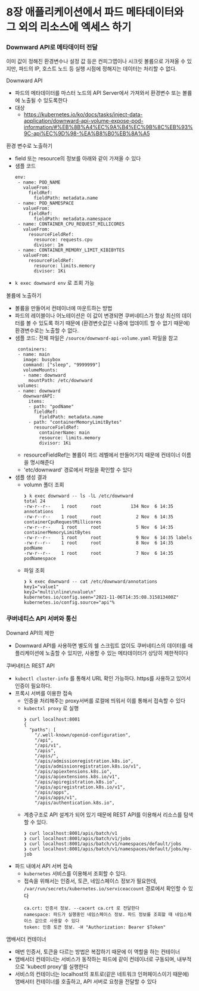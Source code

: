 # 8장 애플리케이션에서 파드 메타데이터와 그 외의 리소스에 엑세스 하기
### Downward API로 메타데이터 전달
이미 값이 정해진 환경변수나 설정 값 등은 컨피그맵이나 시크릿 볼륨으로 가져올 수 있지만, 파드의 IP, 호스트 노드 등 실행 시점에 정해지는 데이터는 처리할 수 없다. 

Downward API
- 파드의 메타데이터를 마스터 노드의 API Server에서 가져와서 환경변수 또는 볼륨에 노출될 수 있도록한다
- 대상
   - https://kubernetes.io/ko/docs/tasks/inject-data-application/downward-api-volume-expose-pod-information/#%EB%8B%A4%EC%9A%B4%EC%9B%8C%EB%93%9C-api%EC%9D%98-%EA%B8%B0%EB%8A%A5


환경 변수로 노출하기
- field 또는 resource의 정보를 아래와 같이 가져올 수 있다
- 샘플 코드
   ```
   env:
    - name: POD_NAME
      valueFrom:
        fieldRef:
          fieldPath: metadata.name
    - name: POD_NAMESPACE
      valueFrom:
        fieldRef:
          fieldPath: metadata.namespace
    - name: CONTAINER_CPU_REQUEST_MILLICORES
      valueFrom:
        resourceFieldRef:
          resource: requests.cpu
          divisor: 1m
    - name: CONTAINER_MEMORY_LIMIT_KIBIBYTES
      valueFrom:
        resourceFieldRef:
          resource: limits.memory
          divisor: 1Ki
   ```
- `k exec downward env` 로 조회 가능


볼륨에 노출하기
- 볼륨을 만들어서 컨테이너에 마운트하는 방법
- 파드의 레이블이나 어노테이션은 이 값이 변경되면 쿠버네티스가 항상 최신의 데이터를 볼 수 있도록 하기 때문에 (환경변숫값은 나중에 업데이트 할 수 없기 때문에) 환경변수로는 노출할 수 없다. 
- 샘플 코드: 전체 파일은 `/source/downward-api-volume.yaml` 파일을 참고
   ```
    containers:
    - name: main
      image: busybox
      command: ["sleep", "9999999"]
      volumeMounts:
      - name: downward
        mountPath: /etc/downward
    volumes:
    - name: downward
      downwardAPI:
        items:
        - path: "podName"
          fieldRef:
            fieldPath: metadata.name
        - path: "containerMemoryLimitBytes"
          resourceFieldRef:
            containerName: main
            resource: limits.memory
            divisor: 1Ki
   ```
    - resourceFieldRef는 볼륨이 파드 레벨에서 만들어기지 때문에 컨테이너 이름을 명시해준다
    - 'etc/downward' 경로에서 파일을 확인할 수 있다
- 샘플 생성 결과
    - volumn 폴더 조회
      ```
      ❯ k exec downward -- ls -lL /etc/downward
      total 24
      -rw-r--r--    1 root     root           134 Nov  6 14:35 annotations
      -rw-r--r--    1 root     root             2 Nov  6 14:35 containerCpuRequestMillicores
      -rw-r--r--    1 root     root             5 Nov  6 14:35 containerMemoryLimitBytes
      -rw-r--r--    1 root     root             9 Nov  6 14:35 labels
      -rw-r--r--    1 root     root             8 Nov  6 14:35 podName
      -rw-r--r--    1 root     root             7 Nov  6 14:35 podNamespace
      ```
    - 파일 조회
      ```
      ❯ k exec downward -- cat /etc/downward/annotations
      key1="value1"
      key2="multi\nline\nvalue\n"
      kubernetes.io/config.seen="2021-11-06T14:35:08.315813400Z"
      kubernetes.io/config.source="api"%   
      ```
   
### 쿠버네티스 API 서버와 통신
Downard API의 제한
- Downward API를 사용하면 별도의 쉘 스크립트 없이도 쿠버네티스의 데이터를 애플리케이션에 노출할 수 있지만, 사용할 수 있는 메타데이터가 상당히 제한적이다

쿠버네티스 REST API
- `kubectl cluster-info` 를 통해서 URL 확인 가능하다. https를 사용하고 있어서 인증이 필요하다. 
- 프록시 서버를 이용한 접속
   - 인증을 처리해주는 proxy서버를 로컬에 띄워서 이를 통해서 접속할 수 있다
   - `kubectxl proxy` 로 실행
      ```
      ❯ curl localhost:8001
      {
        "paths": [
          "/.well-known/openid-configuration",
          "/api",
          "/api/v1",
          "/apis",
          "/apis/",
          "/apis/admissionregistration.k8s.io",
          "/apis/admissionregistration.k8s.io/v1",
          "/apis/apiextensions.k8s.io",
          "/apis/apiextensions.k8s.io/v1",
          "/apis/apiregistration.k8s.io",
          "/apis/apiregistration.k8s.io/v1",
          "/apis/apps",
          "/apis/apps/v1",
          "/apis/authentication.k8s.io",
      ```
   - 계층구조로 API 설계가 되어 있기 때문에 REST API를 이용해서 리소스를 탐색할 수 있다.
       ```
      ❯ curl localhost:8001/apis/batch/v1
      ❯ curl localhost:8001/apis/batch/v1/jobs
      ❯ curl localhost:8001/apis/batch/v1/namespaces/default/jobs
      ❯ curl localhost:8001/apis/batch/v1/namespaces/default/jobs/my-job
      ```
- 파드 내에서 API 서버 접속
   - `kubernetes` 서비스를 이용해서 조회할 수 있다.
   - 접속을 위해서는 인증서, 토큰, 네임스페이스 정보가 필요한데, `/var/run/secrets/kubernetes.io/serviceaccount` 경로에서 확인할 수 있다
     ```
     ca.crt: 인증서 정보. --cacert ca.crt 로 전달한다
     namespace: 파드가 실행중인 네임스페이스 정보. 파드 정보를 조회할 때 네임스페이스 값으로 사용할 수 있다
     token: 인증 토큰 정보. -H "Authorization: Bearer $Token"
     ```

앰배서더 컨테이너
- 매번 인증서, 토큰을 다르는 방법은 복잡하기 때문에 이 역할을 하는 컨테이너
- 앰배서더 컨테이너는 서비스가 동작하는 파드에 같이 컨테이너로 구동되며, 내부적으로 'kubectl proxy'를 실행한다
- 서비스의 컨테이너는 localhost의 포트로(같은 네트워크 인퍼페이스이기 때문에) 앰배서터 컨테이너를 호출하고, API 서버로 요청을 전달할 수 있다